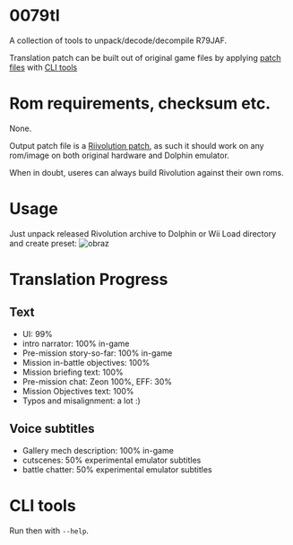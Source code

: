 # 0079tl

A collection of tools to unpack/decode/decompile R79JAF.

Translation patch can be built out of original game files by applying [patch files](https://github.com/PTwr/0079tl/tree/main/Patcher/Patch) with [CLI tools](https://github.com/PTwr/0079tl/tree/main/CLI)

# Rom requirements, checksum etc.
None.

Output patch file is a [Riivolution patch](https://wiibrew.org/wiki/Riivolution), as such it should work on any rom/image on both original hardware and Dolphin emulator.

When in doubt, useres can always build Rivolution against their own roms.

# Usage

Just unpack released Rivolution archive to Dolphin or Wii Load directory and create preset:
![obraz](https://github.com/PTwr/0079tl/assets/20748035/b1753c1c-d01b-4017-8fe8-f79a64265148)

# Translation Progress

## Text
- UI: 99%
- intro narrator: 100% in-game
- Pre-mission story-so-far: 100% in-game
- Mission in-battle objectives: 100%
- Mission briefing text: 100%
- Pre-mission chat: Zeon 100%, EFF: 30%
- Mission Objectives text: 100%
- Typos and misalignment: a lot :)

## Voice subtitles
- Gallery mech description: 100% in-game
- cutscenes: 50% experimental emulator subtitles
- battle chatter: 50% experimental emulator subtitles

# CLI tools
Run then with `--help`.
